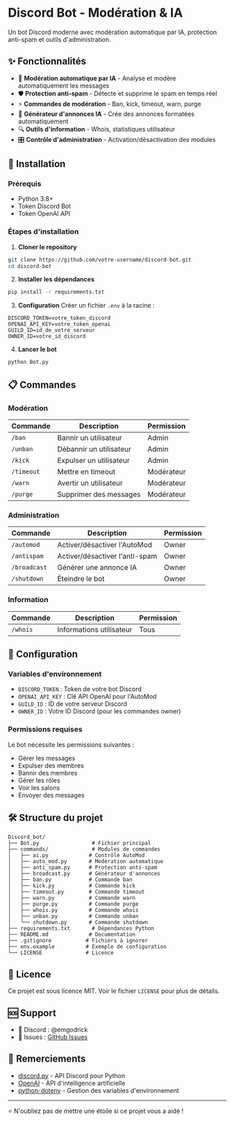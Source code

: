 # Discord Bot - Modération & IA

Un bot Discord moderne avec modération automatique par IA, protection anti-spam et outils d'administration.

## ✨ Fonctionnalités

- 🤖 **Modération automatique par IA** - Analyse et modère automatiquement les messages
- 🛡️ **Protection anti-spam** - Détecte et supprime le spam en temps réel
- ⚡ **Commandes de modération** - Ban, kick, timeout, warn, purge
- 📢 **Générateur d'annonces IA** - Crée des annonces formatées automatiquement
- 🔍 **Outils d'information** - Whois, statistiques utilisateur
- 🎛️ **Contrôle d'administration** - Activation/désactivation des modules

## 🚀 Installation

### Prérequis
- Python 3.8+
- Token Discord Bot
- Token OpenAI API

### Étapes d'installation

1. **Cloner le repository**
```bash
git clone https://github.com/votre-username/discord-bot.git
cd discord-bot
```

2. **Installer les dépendances**
```bash
pip install -r requirements.txt
```

3. **Configuration**
Créer un fichier `.env` à la racine :
```env
DISCORD_TOKEN=votre_token_discord
OPENAI_API_KEY=votre_token_openai
GUILD_ID=id_de_votre_serveur
OWNER_ID=votre_id_discord
```

4. **Lancer le bot**
```bash
python Bot.py
```

## 📋 Commandes

### Modération
| Commande | Description | Permission |
|----------|-------------|------------|
| `/ban` | Bannir un utilisateur | Admin |
| `/unban` | Débannir un utilisateur | Admin |
| `/kick` | Expulser un utilisateur | Admin |
| `/timeout` | Mettre en timeout | Modérateur |
| `/warn` | Avertir un utilisateur | Modérateur |
| `/purge` | Supprimer des messages | Modérateur |

### Administration
| Commande | Description | Permission |
|----------|-------------|------------|
| `/automod` | Activer/désactiver l'AutoMod | Owner |
| `/antispam` | Activer/désactiver l'anti-spam | Owner |
| `/broadcast` | Générer une annonce IA | Owner |
| `/shutdown` | Éteindre le bot | Owner |

### Information
| Commande | Description | Permission |
|----------|-------------|------------|
| `/whois` | Informations utilisateur | Tous |

## 🔧 Configuration

### Variables d'environnement
- `DISCORD_TOKEN` : Token de votre bot Discord
- `OPENAI_API_KEY` : Clé API OpenAI pour l'AutoMod
- `GUILD_ID` : ID de votre serveur Discord
- `OWNER_ID` : Votre ID Discord (pour les commandes owner)

### Permissions requises
Le bot nécessite les permissions suivantes :
- Gérer les messages
- Expulser des membres
- Bannir des membres
- Gérer les rôles
- Voir les salons
- Envoyer des messages

## 🛠️ Structure du projet

```
Discord_bot/
├── Bot.py                 # Fichier principal
├── commands/              # Modules de commandes
│   ├── ai.py             # Contrôle AutoMod
│   ├── auto_mod.py       # Modération automatique
│   ├── anti_spam.py      # Protection anti-spam
│   ├── broadcast.py      # Générateur d'annonces
│   ├── ban.py            # Commande ban
│   ├── kick.py           # Commande kick
│   ├── timeout.py        # Commande timeout
│   ├── warn.py           # Commande warn
│   ├── purge.py          # Commande purge
│   ├── whois.py          # Commande whois
│   ├── unban.py          # Commande unban
│   └── shutdown.py       # Commande shutdown
├── requirements.txt       # Dépendances Python
├── README.md             # Documentation
├── .gitignore           # Fichiers à ignorer
├── env.example          # Exemple de configuration
└── LICENSE              # Licence
```

## 📄 Licence

Ce projet est sous licence MIT. Voir le fichier `LICENSE` pour plus de détails.

## 🆘 Support

- 💬 Discord : @emgodrick
- 🐛 Issues : [GitHub Issues](https://github.com/votre-username/discord-bot/issues)

## 🙏 Remerciements

- [discord.py](https://discordpy.readthedocs.io/) - API Discord pour Python
- [OpenAI](https://openai.com/) - API d'intelligence artificielle
- [python-dotenv](https://github.com/theskumar/python-dotenv) - Gestion des variables d'environnement

---

⭐ N'oubliez pas de mettre une étoile si ce projet vous a aidé ! 